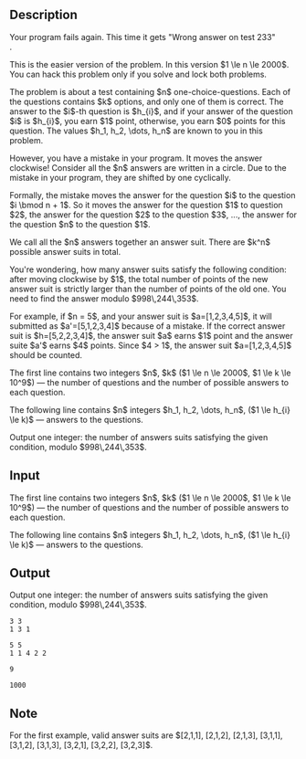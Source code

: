 ## Description

<div><div class="epigraph"><div class="epigraph-text">Your program fails again. This time it gets "<span class="tex-font-style-tt">Wrong answer on test 233</span>"</div></div>.<p><span class="tex-font-style-it">This is the easier version of the problem. In this version $1 \le n \le 2000$. You can hack this problem only if you solve and lock both problems.</span></p><p>The problem is about a test containing $n$ one-choice-questions. Each of the questions contains $k$ options, and only one of them is correct. The answer to the $i$-th question is $h_{i}$, and if your answer of the question $i$ is $h_{i}$, you earn $1$ point, otherwise, you earn $0$ points for this question. The values $h_1, h_2, \dots, h_n$ are known to you in this problem.</p><p>However, you have a mistake in your program. It moves the answer clockwise! Consider all the $n$ answers are written in a circle. Due to the mistake in your program, they are shifted by one cyclically.</p><p>Formally, the mistake moves the answer for the question $i$ to the question $i \bmod n + 1$. So it moves the answer for the question $1$ to question $2$, the answer for the question $2$ to the question $3$, ..., the answer for the question $n$ to the question $1$.</p><p>We call all the $n$ answers together an <span class="tex-font-style-it">answer suit</span>. There are $k^n$ possible answer suits in total.</p><p>You're wondering, how many answer suits satisfy the following condition: <span class="tex-font-style-it">after moving clockwise by $1$, the total number of points of the new answer suit is strictly larger than the number of points of the old one</span>. You need to find the answer modulo $998\,244\,353$.</p><p>For example, if $n = 5$, and your answer suit is $a=[1,2,3,4,5]$, it will submitted as $a'=[5,1,2,3,4]$ because of a mistake. If the correct answer suit is $h=[5,2,2,3,4]$, the answer suit $a$ earns $1$ point and the answer suite $a'$ earns $4$ points. Since $4 &gt; 1$, the answer suit $a=[1,2,3,4,5]$ should be counted.</p></div><div class="input-specification"><p>The first line contains two integers $n$, $k$ ($1 \le n \le 2000$, $1 \le k \le 10^9$)&nbsp;— the number of questions and the number of possible answers to each question.</p><p>The following line contains $n$ integers $h_1, h_2, \dots, h_n$, ($1 \le h_{i} \le k)$&nbsp;— answers to the questions.</p></div><div class="output-specification"><p>Output one integer: the number of answers suits satisfying the given condition, modulo $998\,244\,353$.</p></div>

## Input

<p>The first line contains two integers $n$, $k$ ($1 \le n \le 2000$, $1 \le k \le 10^9$)&nbsp;— the number of questions and the number of possible answers to each question.</p><p>The following line contains $n$ integers $h_1, h_2, \dots, h_n$, ($1 \le h_{i} \le k)$&nbsp;— answers to the questions.</p>

## Output

<p>Output one integer: the number of answers suits satisfying the given condition, modulo $998\,244\,353$.</p>





```input1
3 3
1 3 1
```




```input2
5 5
1 1 4 2 2
```




```output1
9
```




```output2
1000
```



## Note

<p>For the first example, valid answer suits are $[2,1,1], [2,1,2], [2,1,3], [3,1,1], [3,1,2], [3,1,3], [3,2,1], [3,2,2], [3,2,3]$.</p>
